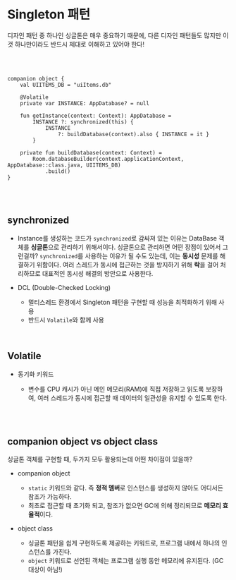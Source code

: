 # Singleton 패턴

디자인 패턴 중 하나인 싱글톤은 매우 중요하기 때문에, 다른 디자인 패턴들도 많지만 이것 하나만이라도 반드시 제대로 이해하고 있어야 한다!

<br><br>

```
companion object {
    val UIITEMS_DB = "uiItems.db"

    @Volatile
    private var INSTANCE: AppDatabase? = null

    fun getInstance(context: Context): AppDatabase =
        INSTANCE ?: synchronized(this) {
            INSTANCE
                ?: buildDatabase(context).also { INSTANCE = it }
        }

    private fun buildDatabase(context: Context) =
        Room.databaseBuilder(context.applicationContext, AppDatabase::class.java, UIITEMS_DB)
            .build()
}
```

<br><br>

## synchronized

* Instance를 생성하는 코드가 `synchronized`로 감싸져 있는 이유는 DataBase 객체를 **싱글톤**으로 관리하기 위해서이다. 싱글톤으로 관리하면 어떤 장점이 있어서 그런걸까? `synchronized`를 사용하는 이유가 될 수도 있는데, 이는 **동시성** 문제를 해결하기 위함이다. 여러 스레드가 동시에 접근하는 것을 방지하기 위해 **락**을 걸어 처리하므로 대표적인 동시성 해결의 방안으로 사용한다.

* DCL (Double-Checked Locking)

  - 멀티스레드 환경에서 Singleton 패턴을 구현할 때 성능을 최적화하기 위해 사용
  - 반드시 `Volatile`와 함께 사용

<br>

## Volatile

* 동기화 키워드

  - 변수를 CPU 캐시가 아닌 메인 메모리(RAM)에 직접 저장하고 읽도록 보장하여, 여러 스레드가 동시에 접근할 때 데이터의 일관성을 유지할 수 있도록 한다.

<br><br>

## companion object vs object class

싱글톤 객체를 구현할 때, 두가지 모두 활용되는데 어떤 차이점이 있을까?

* companion object

  - `static` 키워드와 같다. 즉 **정적 멤버**로 인스턴스를 생성하지 않아도 어디서든 참조가 가능하다.
  - 최초로 접근할 때 초기화 되고, 참조가 없으면 GC에 의해 정리되므로 **메모리 효율적**이다.

* object class

  - 싱글톤 패턴을 쉽게 구현하도록 제공하는 키워드로, 프로그램 내에서 하나의 인스턴스를 가진다.
  - `object` 키워드로 선언된 객체는 프로그램 실행 동안 메모리에 유지된다. (GC 대상이 아님!)
